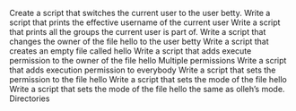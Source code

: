 Create a script that switches the current user to the user betty.
Write a script that prints the effective username of the current user
Write a script that prints all the groups the current user is part of.
Write a script that changes the owner of the file hello to the user betty
Write a script that creates an empty file called hello
Write a script that adds execute permission to the owner of the file hello
Multiple permissions
Write a script that adds execution permission to everybody
Write a script that sets the permission to the file hello
Write a script that sets the mode of the file hello
Write a script that sets the mode of the file hello the same as olleh’s mode.
Directories
